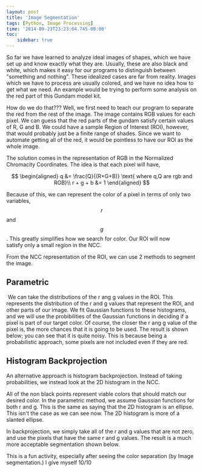 ```yaml
--- 
layout: post
title: 'Image Segmentation'
tags: [Python, Image Processing]
time: '2014-09-23T23:23:04.745-08:00'
toc:
    sidebar: true
---
```


So far we have learned to analyze ideal images of shapes, which we have set up and know exactly what they are. Usually, these are also black and white, which makes it easy for our programs to distinguish between "something and nothing". These idealized cases are far from reality. Images which we have to process are usually colored, and we have no idea how to get what we need. An example would be trying to perform some analysis on the red part of this Gundam model kit.  
  

[](https://blogger.googleusercontent.com/img/b/R29vZ2xl/AVvXsEhlCcr96o7-NxU_rUCsbkpBQioW_W_d68-u7LBKqqy890mLXyVd5mQUEoKXDApdZf3r1j2KmytArh5Ua8jyPTzdayBOxPOUzNBACTJahyijjiHAXiQEtKfDD_UCa1Y2NFSBl-cAmj8PbfZR/s1600/gundam.jpg)

How do we do that??? Well, we first need to teach our program to separate the red from the rest of the image. The image contains RGB values for each pixel. We can guess that the red parts of the gundam satisfy certain values of R, G and B. We could have a sample Region of Interest (ROI), however, that would probably just be a finite range of shades. Since we want to automate getting all of the red, it would be pointless to have our ROI as the whole image.  
  
The solution comes in the representation of RGB in the Normalized Chromacity Coordinates. The idea is that each pixel will have,  

$$
\begin{aligned}
q &= \frac{Q}{(R+G+B)} \text{ where q,Q are rgb and RGB}\\
r + g + b &= 1  
\end{aligned}
$$

Because of this, we can represent the color of a pixel in terms of only two variables, $$r$$ and $$g$$. This greatly simplifies how we search for color. Our ROI will now satisfy only a small region in the NCC.

From the NCC representation of the ROI, we can use 2 methods to segment the image.

## Parametric

 We can take the distributions of the r ang g values in the ROI. This represents the distribution of the r and g values that represent the ROI, and other parts of our image. We fit Gaussian functions to these histograms, and we will use the probibilities of the Gaussian functions in deciding if a pixel is part of our target color. Of course, the closer the r ang g value of the pixel is, the more chances that it is going to be used. The result is shown below; you can see that it is quite noisy. This is because being a probabilistic approach, some pixels are not included even if they are red.  

[](https://blogger.googleusercontent.com/img/b/R29vZ2xl/AVvXsEi3VLvX31rtSrNmP_RM5EG4ko-Hqnr_YSkh6zRI9JZnvqo-UV6Xl3q8jmJhKpJUdzsv4X_7SOx_Q9Cp2xkTcmosSIGVRzwdWRFr3sSByE3IijqgvQ8_HuS1ouKwQbAGSt6gdit8EULiUpfH/s1600/rg.jpg)

  

[](https://blogger.googleusercontent.com/img/b/R29vZ2xl/AVvXsEjVZvZ9pWbkCHG74LYhCim0DpMv0NYZtPiOkz2Kukw-ZCDDBBo2OBlzvrmbASbWymQyDCRq_5MrdJCK28bAaFJKFitjWQBfudmdehwz-raxsIWWVrw-m7o1LBFVQgI3xSN8hQWStPtrtxRL/s1600/parametric.jpg)

## Histogram Backprojection

An alternative approach is histogram backprojection. Instead of taking probabilities, we instead look at the 2D histogram in the NCC.

[](https://blogger.googleusercontent.com/img/b/R29vZ2xl/AVvXsEiQgLR1dLqtaiQoFv3HZjYU_iJzZmFrQASkulD9b6msCL-YIWkCXHIAucON8ypsIEs_7SNfU5u6HmYYWxMLqim1tweV5kE7nB9pukUEpkTqnKjpP-U4UGv5g6vGMmdDyYGyZuOuFVFLeDBM/s1600/hist.jpg)

All of the non black points represent viable colors that should match our desired color. In the parametric method, we assume Gaussian functions for both r and g. This is the same as saying that the 2D histogram is an ellipse. This isn't the case as we can see now. The 2D histogram is more of a slanted ellipse.  
  
In backprojection, we simply take all of the r and g values that are not zero, and use the pixels that have the same r and g values. The result is a much more acceptable segmentation shown below.  

[](https://blogger.googleusercontent.com/img/b/R29vZ2xl/AVvXsEimTkCzdxqfOrgISzwwf7FPg6w0A6lsgyrybYlL01Gtzp_h6M4SNzfE-DILWiVNnXCub0QAHtYSyLr5Duo3ixDQ5x8_giktFR44a4kNOsqQyuqLY5gDJPHVWSj4AyYa0_U0kAuS5nq_qsti/s1600/back.jpg)

This is a fun activity, especially after seeing the color separation (by Image segmentation.) I give myself 10/10